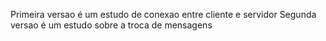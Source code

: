 Primeira versao é um estudo de conexao entre cliente e servidor
Segunda versao é um estudo sobre a troca de mensagens
